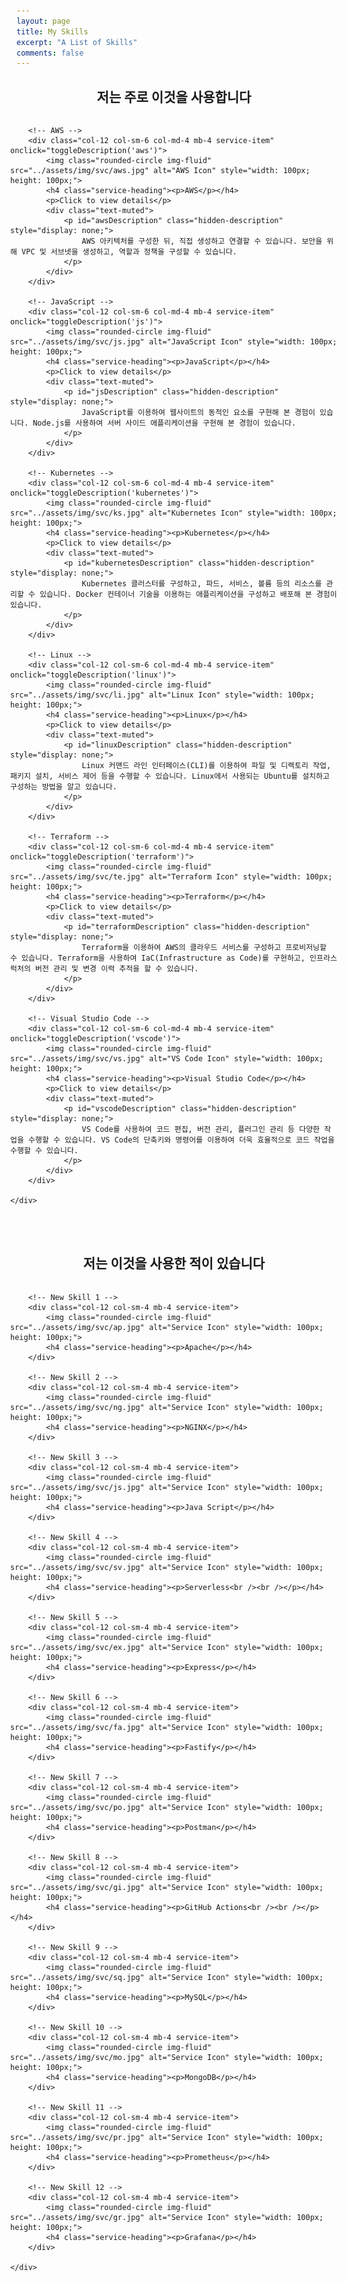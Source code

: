 ```yaml
---
layout: page
title: My Skills
excerpt: "A List of Skills"
comments: false
---
```


<h2 style="text-align: center;">저는 주로 이것을 사용합니다</h2>

<style>
    /* Added custom styles for the image container */
    .service-container {
        display: flex;
        flex-wrap: wrap;
        justify-content: space-around;
        margin: 0 -10px;
    }

    /* Adjusted the width to accommodate three images in a row */
    .service-item {
        flex: 0 0 calc(33.33% - 20px);
        margin: 10px;
        text-align: center;
    }
</style>

<div class="container">
    <div class="row text-center service-container">

        <!-- AWS -->
        <div class="col-12 col-sm-6 col-md-4 mb-4 service-item" onclick="toggleDescription('aws')">
            <img class="rounded-circle img-fluid" src="../assets/img/svc/aws.jpg" alt="AWS Icon" style="width: 100px; height: 100px;">
            <h4 class="service-heading"><p>AWS</p></h4>
            <p>Click to view details</p>
            <div class="text-muted">
                <p id="awsDescription" class="hidden-description" style="display: none;">
                    AWS 아키텍처를 구성한 뒤, 직접 생성하고 연결할 수 있습니다. 보안을 위해 VPC 및 서브넷을 생성하고, 역할과 정책을 구성할 수 있습니다.
                </p>
            </div>
        </div>

        <!-- JavaScript -->
        <div class="col-12 col-sm-6 col-md-4 mb-4 service-item" onclick="toggleDescription('js')">
            <img class="rounded-circle img-fluid" src="../assets/img/svc/js.jpg" alt="JavaScript Icon" style="width: 100px; height: 100px;">
            <h4 class="service-heading"><p>JavaScript</p></h4>
            <p>Click to view details</p>
            <div class="text-muted">
                <p id="jsDescription" class="hidden-description" style="display: none;">
                    JavaScript를 이용하여 웹사이트의 동적인 요소를 구현해 본 경험이 있습니다. Node.js를 사용하여 서버 사이드 애플리케이션을 구현해 본 경험이 있습니다.
                </p>
            </div>
        </div>

        <!-- Kubernetes -->
        <div class="col-12 col-sm-6 col-md-4 mb-4 service-item" onclick="toggleDescription('kubernetes')">
            <img class="rounded-circle img-fluid" src="../assets/img/svc/ks.jpg" alt="Kubernetes Icon" style="width: 100px; height: 100px;">
            <h4 class="service-heading"><p>Kubernetes</p></h4>
            <p>Click to view details</p>
            <div class="text-muted">
                <p id="kubernetesDescription" class="hidden-description" style="display: none;">
                    Kubernetes 클러스터를 구성하고, 파드, 서비스, 볼륨 등의 리소스를 관리할 수 있습니다. Docker 컨테이너 기술을 이용하는 애플리케이션을 구성하고 배포해 본 경험이 있습니다.
                </p>
            </div>
        </div>

        <!-- Linux -->
        <div class="col-12 col-sm-6 col-md-4 mb-4 service-item" onclick="toggleDescription('linux')">
            <img class="rounded-circle img-fluid" src="../assets/img/svc/li.jpg" alt="Linux Icon" style="width: 100px; height: 100px;">
            <h4 class="service-heading"><p>Linux</p></h4>
            <p>Click to view details</p>
            <div class="text-muted">
                <p id="linuxDescription" class="hidden-description" style="display: none;">
                    Linux 커맨드 라인 인터페이스(CLI)를 이용하여 파일 및 디렉토리 작업, 패키지 설치, 서비스 제어 등을 수행할 수 있습니다. Linux에서 사용되는 Ubuntu를 설치하고 구성하는 방법을 알고 있습니다.
                </p>
            </div>
        </div>

        <!-- Terraform -->
        <div class="col-12 col-sm-6 col-md-4 mb-4 service-item" onclick="toggleDescription('terraform')">
            <img class="rounded-circle img-fluid" src="../assets/img/svc/te.jpg" alt="Terraform Icon" style="width: 100px; height: 100px;">
            <h4 class="service-heading"><p>Terraform</p></h4>
            <p>Click to view details</p>
            <div class="text-muted">
                <p id="terraformDescription" class="hidden-description" style="display: none;">
                    Terraform을 이용하여 AWS의 클라우드 서비스를 구성하고 프로비저닝할 수 있습니다. Terraform을 사용하여 IaC(Infrastructure as Code)를 구현하고, 인프라스럭처의 버전 관리 및 변경 이력 추적을 할 수 있습니다.
                </p>
            </div>
        </div>

        <!-- Visual Studio Code -->
        <div class="col-12 col-sm-6 col-md-4 mb-4 service-item" onclick="toggleDescription('vscode')">
            <img class="rounded-circle img-fluid" src="../assets/img/svc/vs.jpg" alt="VS Code Icon" style="width: 100px; height: 100px;">
            <h4 class="service-heading"><p>Visual Studio Code</p></h4>
            <p>Click to view details</p>
            <div class="text-muted">
                <p id="vscodeDescription" class="hidden-description" style="display: none;">
                    VS Code를 사용하여 코드 편집, 버전 관리, 플러그인 관리 등 다양한 작업을 수행할 수 있습니다. VS Code의 단축키와 명령어를 이용하여 더욱 효율적으로 코드 작업을 수행할 수 있습니다.
                </p>
            </div>
        </div>

    </div>
</div>

<script>
    function toggleDescription(service) {
        var description = document.getElementById(service + 'Description');
        if (description.style.display === 'none' || description.style.display === '') {
            description.style.display = 'block';
        } else {
            description.style.display = 'none';
        }
    }
</script>
<br>
<br>
<h2 style="text-align: center;">저는 이것을 사용한 적이 있습니다</h2>

<style>
    /* Added custom styles for the second image container */
    .second-service-container {
        display: flex;
        flex-wrap: wrap;
        justify-content: space-around;
        margin: 0 -10px;
    }

    /* Adjusted the width to accommodate three images in a row for the second set of icons */
    .second-service-item {
        flex: 0 0 calc(33.33% - 20px);
        margin: 10px;
        text-align: center;
    }
</style>

<!-- Second Container (New) -->
<div class="container">
    <div class="row text-center second-service-container">

        <!-- New Skill 1 -->
        <div class="col-12 col-sm-4 mb-4 service-item">
            <img class="rounded-circle img-fluid" src="../assets/img/svc/ap.jpg" alt="Service Icon" style="width: 100px; height: 100px;">
            <h4 class="service-heading"><p>Apache</p></h4>
        </div>

        <!-- New Skill 2 -->
        <div class="col-12 col-sm-4 mb-4 service-item">
            <img class="rounded-circle img-fluid" src="../assets/img/svc/ng.jpg" alt="Service Icon" style="width: 100px; height: 100px;">
            <h4 class="service-heading"><p>NGINX</p></h4>
        </div>

        <!-- New Skill 3 -->
        <div class="col-12 col-sm-4 mb-4 service-item">
            <img class="rounded-circle img-fluid" src="../assets/img/svc/js.jpg" alt="Service Icon" style="width: 100px; height: 100px;">
            <h4 class="service-heading"><p>Java Script</p></h4>
        </div>

        <!-- New Skill 4 -->
        <div class="col-12 col-sm-4 mb-4 service-item">
            <img class="rounded-circle img-fluid" src="../assets/img/svc/sv.jpg" alt="Service Icon" style="width: 100px; height: 100px;">
            <h4 class="service-heading"><p>Serverless<br /><br /></p></h4>
        </div>

        <!-- New Skill 5 -->
        <div class="col-12 col-sm-4 mb-4 service-item">
            <img class="rounded-circle img-fluid" src="../assets/img/svc/ex.jpg" alt="Service Icon" style="width: 100px; height: 100px;">
            <h4 class="service-heading"><p>Express</p></h4>
        </div>

        <!-- New Skill 6 -->
        <div class="col-12 col-sm-4 mb-4 service-item">
            <img class="rounded-circle img-fluid" src="../assets/img/svc/fa.jpg" alt="Service Icon" style="width: 100px; height: 100px;">
            <h4 class="service-heading"><p>Fastify</p></h4>
        </div>

        <!-- New Skill 7 -->
        <div class="col-12 col-sm-4 mb-4 service-item">
            <img class="rounded-circle img-fluid" src="../assets/img/svc/po.jpg" alt="Service Icon" style="width: 100px; height: 100px;">
            <h4 class="service-heading"><p>Postman</p></h4>
        </div>

        <!-- New Skill 8 -->
        <div class="col-12 col-sm-4 mb-4 service-item">
            <img class="rounded-circle img-fluid" src="../assets/img/svc/gi.jpg" alt="Service Icon" style="width: 100px; height: 100px;">
            <h4 class="service-heading"><p>GitHub Actions<br /><br /></p></h4>
        </div>

        <!-- New Skill 9 -->
        <div class="col-12 col-sm-4 mb-4 service-item">
            <img class="rounded-circle img-fluid" src="../assets/img/svc/sq.jpg" alt="Service Icon" style="width: 100px; height: 100px;">
            <h4 class="service-heading"><p>MySQL</p></h4>
        </div>

        <!-- New Skill 10 -->
        <div class="col-12 col-sm-4 mb-4 service-item">
            <img class="rounded-circle img-fluid" src="../assets/img/svc/mo.jpg" alt="Service Icon" style="width: 100px; height: 100px;">
            <h4 class="service-heading"><p>MongoDB</p></h4>
        </div>

        <!-- New Skill 11 -->
        <div class="col-12 col-sm-4 mb-4 service-item">
            <img class="rounded-circle img-fluid" src="../assets/img/svc/pr.jpg" alt="Service Icon" style="width: 100px; height: 100px;">
            <h4 class="service-heading"><p>Prometheus</p></h4>
        </div>

        <!-- New Skill 12 -->
        <div class="col-12 col-sm-4 mb-4 service-item">
            <img class="rounded-circle img-fluid" src="../assets/img/svc/gr.jpg" alt="Service Icon" style="width: 100px; height: 100px;">
            <h4 class="service-heading"><p>Grafana</p></h4>
        </div>

    </div>
</div>
